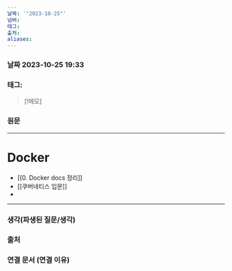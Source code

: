 ```yaml
---
날짜: '"2023-10-25"'
넘버: 
태그: 
출처: 
aliases:
---
```

### 날짜  2023-10-25 19:33

### 태그:

>[!메모]
>

### 원문
---

# Docker
- [[0. Docker docs 정리]]
- [[쿠버네티스 입문]]
- 

---
### 생각(파생된 질문/생각)

### 출처

### 연결 문서 (연결 이유)
